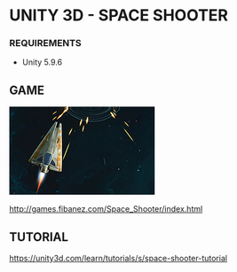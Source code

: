 # UNITY 3D - SPACE SHOOTER

### REQUIREMENTS
* Unity 5.9.6

## GAME
![Image](/u3d_ScapeShooter.png)

http://games.fibanez.com/Space_Shooter/index.html

## TUTORIAL
https://unity3d.com/learn/tutorials/s/space-shooter-tutorial
